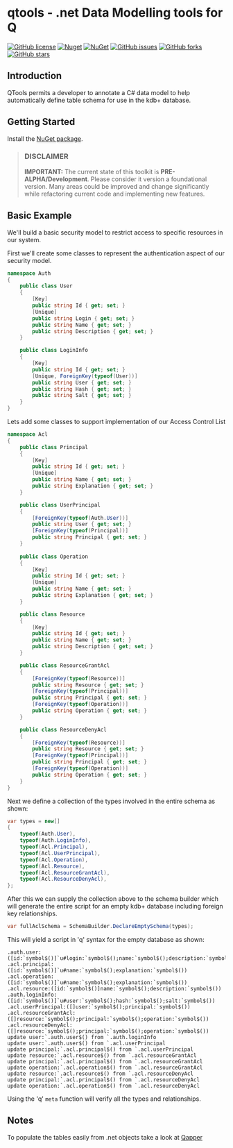 # qtools - .net Data Modelling tools for Q
[![GitHub license](https://img.shields.io/badge/license-LGPL%20v3-blue.svg)](https://github.com/machonky/qtools/blob/master/LICENSE)
[![Nuget](https://img.shields.io/nuget/v/QTools.svg)](https://www.nuget.org/packages/qtools)
[![NuGet](https://img.shields.io/nuget/dt/QTools.svg)](https://www.nuget.org/packages/qtools)
[![GitHub issues](https://img.shields.io/github/issues/machonky/Qtools.svg)](https://github.com/machonky/QTools/issues)
[![GitHub forks](https://img.shields.io/github/forks/machonky/QTools.svg?style=social&label=Fork)](https://github.com/machonky/QTools/network)
[![GitHub stars](https://img.shields.io/github/stars/machonky/QTools.svg?style=social&label=Star)](https://github.com/machonky/QTools/stargazers)

## Introduction
QTools permits a developer to annotate a C# data model to help automatically define table schema for use in the kdb+ database.

## Getting Started
Install the [NuGet package](https://www.nuget.org/packages/qtools).

> ### DISCLAIMER
> **IMPORTANT:** The current state of this toolkit is **PRE-ALPHA/Development**. Please consider it version a foundational version. Many areas could be improved and change significantly while refactoring current code and implementing new features. 

## Basic Example

We'll build a basic security model to restrict access to specific resources in our system.

First we'll create some classes to represent the authentication aspect of our security model.

```cs
namespace Auth
{
    public class User
    {
        [Key]
        public string Id { get; set; }
        [Unique]
        public string Login { get; set; }
        public string Name { get; set; }
        public string Description { get; set; }
    }

    public class LoginInfo
    {
        [Key]
        public string Id { get; set; }
        [Unique, ForeignKey(typeof(User))]
        public string User { get; set; }
        public string Hash { get; set; }
        public string Salt { get; set; }
    }
}
```

Lets add some classes to support implementation of our Access Control List

```cs
namespace Acl
{
    public class Principal
    {
        [Key]
        public string Id { get; set; }
        [Unique]
        public string Name { get; set; }
        public string Explanation { get; set; }
    }

    public class UserPrincipal
    {
        [ForeignKey(typeof(Auth.User))]
        public string User { get; set; }
        [ForeignKey(typeof(Principal))]
        public string Principal { get; set; }
    }
    
    public class Operation
    {
        [Key]
        public string Id { get; set; }
        [Unique]
        public string Name { get; set; }
        public string Explanation { get; set; }
    }

    public class Resource
    {
        [Key]
        public string Id { get; set; }
        public string Name { get; set; }
        public string Description { get; set; }
    }

    public class ResourceGrantAcl
    {
        [ForeignKey(typeof(Resource))]
        public string Resource { get; set; }
        [ForeignKey(typeof(Principal))]
        public string Principal { get; set; }
        [ForeignKey(typeof(Operation))]
        public string Operation { get; set; }
    }

    public class ResourceDenyAcl
    {
        [ForeignKey(typeof(Resource))]
        public string Resource { get; set; }
        [ForeignKey(typeof(Principal))]
        public string Principal { get; set; }
        [ForeignKey(typeof(Operation))]
        public string Operation { get; set; }
    }
}
```

Next we define a collection of the types involved in the entire schema as shown:
```cs
var types = new[] 
{
	typeof(Auth.User),
	typeof(Auth.LoginInfo),
	typeof(Acl.Principal),
	typeof(Acl.UserPrincipal),
	typeof(Acl.Operation),
	typeof(Acl.Resource),
	typeof(Acl.ResourceGrantAcl),
	typeof(Acl.ResourceDenyAcl),
};
```

After this we can supply the collection above to the schema builder which will generate the entire script for an empty kdb+ database including foreign key relationships.

```cs
var fullAclSchema = SchemaBuilder.DeclareEmptySchema(types);
```

This will yield a script in 'q' syntax for the empty database as shown:
```
.auth.user:([id:`symbol$()]`u#login:`symbol$();name:`symbol$();description:`symbol$())
.acl.principal:([id:`symbol$()]`u#name:`symbol$();explanation:`symbol$())
.acl.operation:([id:`symbol$()]`u#name:`symbol$();explanation:`symbol$())
.acl.resource:([id:`symbol$()]name:`symbol$();description:`symbol$())
.auth.loginInfo:([id:`symbol$()]`u#user:`symbol$();hash:`symbol$();salt:`symbol$())
.acl.userPrincipal:([]user:`symbol$();principal:`symbol$())
.acl.resourceGrantAcl:([]resource:`symbol$();principal:`symbol$();operation:`symbol$())
.acl.resourceDenyAcl:([]resource:`symbol$();principal:`symbol$();operation:`symbol$())
update user:`.auth.user$() from `.auth.loginInfo
update user:`.auth.user$() from `.acl.userPrincipal
update principal:`.acl.principal$() from `.acl.userPrincipal
update resource:`.acl.resource$() from `.acl.resourceGrantAcl
update principal:`.acl.principal$() from `.acl.resourceGrantAcl
update operation:`.acl.operation$() from `.acl.resourceGrantAcl
update resource:`.acl.resource$() from `.acl.resourceDenyAcl
update principal:`.acl.principal$() from `.acl.resourceDenyAcl
update operation:`.acl.operation$() from `.acl.resourceDenyAcl
```

Using the 'q' ```meta``` function will verify all the types and relationships.

## Notes

To populate the tables easily from .net objects take a look at [Qapper](https://github.com/machonky/Qapper)
